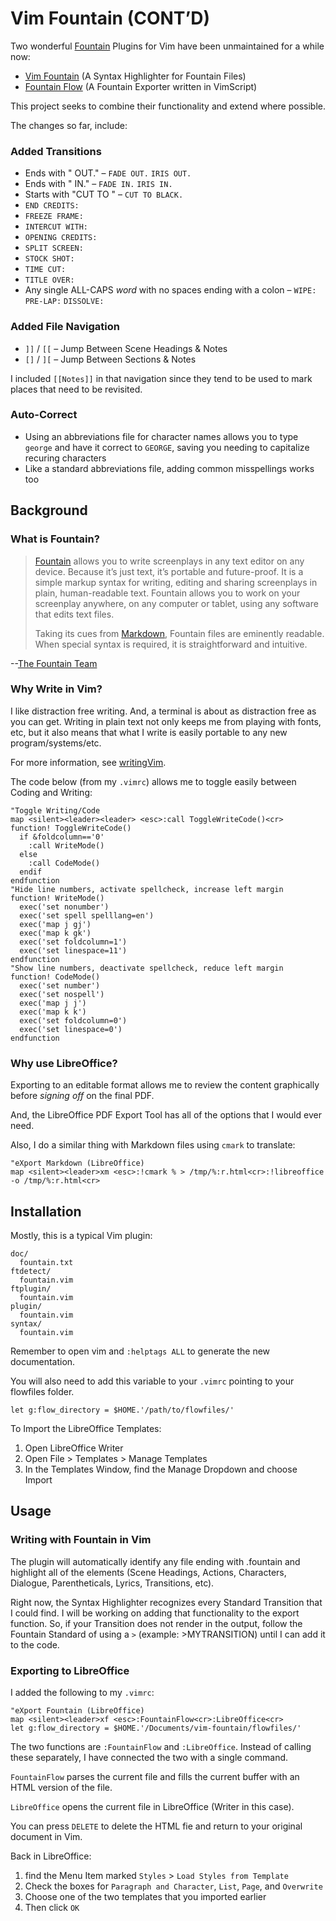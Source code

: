 # Vim Fountain (CONT’D)

Two wonderful [Fountain](https://fountain.io) Plugins for Vim have been unmaintained for a while now:
* [Vim Fountain](https://github.com/vim-scripts/fountain.vim)
  (A Syntax Highlighter for Fountain Files)
* [Fountain Flow](https://github.com/vim-scripts/fountainflow.vim)
  (A Fountain Exporter written in VimScript)

This project seeks to combine their functionality and extend where possible.

The changes so far, include:

### Added Transitions

* Ends with " OUT." – `FADE OUT.` `IRIS OUT.`
* Ends with " IN." – `FADE IN.` `IRIS IN.`
* Starts with "CUT TO " – `CUT TO BLACK.`
* `END CREDITS:`
* `FREEZE FRAME:`
* `INTERCUT WITH:`
* `OPENING CREDITS:`
* `SPLIT SCREEN:`
* `STOCK SHOT:`
* `TIME CUT:`
* `TITLE OVER:`
* Any single ALL-CAPS _word_ with no spaces ending with a colon – `WIPE:` `PRE-LAP:` `DISSOLVE:`

### Added File Navigation

* `]]` / `[[` – Jump Between Scene Headings & Notes
* `[]` / `][` – Jump Between Sections & Notes

I included `[[Notes]]` in that navigation since they tend to be used to mark places that need to be revisited.

### Auto-Correct

* Using an abbreviations file for character names allows you to type `george` and have it correct to `GEORGE`, saving you needing to capitalize recuring characters
* Like a standard abbreviations file, adding common misspellings works too

## Background

### What is Fountain?

> [Fountain](https://fountain.io/) allows you to write screenplays in any text editor on any device. Because it’s just text, it’s portable and future-proof. It is a simple markup syntax for writing, editing and sharing screenplays in plain, human-readable text. Fountain allows you to work on your screenplay anywhere, on any computer or tablet, using any software that edits text files.
> 
> Taking its cues from [Markdown](https://en.wikipedia.org/wiki/Markdown), Fountain files are eminently readable. When special syntax is required, it is straightforward and intuitive.

--[The Fountain Team](https://fountain.io/)

### Why Write in Vim?

I like distraction free writing. And, a terminal is about as distraction free as you can get. Writing in plain text not only keeps me from playing with fonts, etc, but it also means that what I write is easily portable to any new program/systems/etc.

For more information, see [writingVim](https://github.com/phantomdiorama/writingvim).

The code below (from my `.vimrc`) allows me to toggle easily between Coding and Writing:

~~~vimrc
"Toggle Writing/Code
map <silent><leader><leader> <esc>:call ToggleWriteCode()<cr>
function! ToggleWriteCode()
  if &foldcolumn=='0'
    :call WriteMode()
  else
    :call CodeMode()
  endif
endfunction
"Hide line numbers, activate spellcheck, increase left margin
function! WriteMode()
  exec('set nonumber')
  exec('set spell spelllang=en')
  exec('map j gj') 
  exec('map k gk')
  exec('set foldcolumn=1')
  exec('set linespace=11')
endfunction
"Show line numbers, deactivate spellcheck, reduce left margin
function! CodeMode()
  exec('set number')
  exec('set nospell')
  exec('map j j') 
  exec('map k k')
  exec('set foldcolumn=0')
  exec('set linespace=0')
endfunction
~~~

### Why use LibreOffice?

Exporting to an editable format allows me to review the content graphically before _signing off_ on the final PDF.

And, the LibreOffice PDF Export Tool has all of the options that I would ever need.

Also, I do a similar thing with Markdown files using `cmark` to translate:

~~~vimrc
"eXport Markdown (LibreOffice)
map <silent><leader>xm <esc>:!cmark % > /tmp/%:r.html<cr>:!libreoffice -o /tmp/%:r.html<cr>
~~~

## Installation

Mostly, this is a typical Vim plugin:

~~~
doc/
  fountain.txt
ftdetect/
  fountain.vim
ftplugin/
  fountain.vim
plugin/
  fountain.vim
syntax/
  fountain.vim
~~~

Remember to open vim and `:helptags ALL` to generate the new documentation.

You will also need to add this variable to your `.vimrc` pointing to your flowfiles folder.

~~~vimrc
let g:flow_directory = $HOME.'/path/to/flowfiles/'
~~~

To Import the LibreOffice Templates:

1. Open LibreOffice Writer
2. Open File > Templates > Manage Templates
3. In the Templates Window, find the Manage Dropdown and choose Import

## Usage

### Writing with Fountain in Vim

The plugin will automatically identify any file ending with .fountain and highlight all of the elements (Scene Headings, Actions, Characters, Dialogue, Parentheticals, Lyrics, Transitions, etc).

Right now, the Syntax Highlighter recognizes every Standard Transition that I could find. I will be working on adding that functionality to the export function. So, if your Transition does not render in the output, follow the Fountain Standard of using a `>` (example: >MYTRANSITION) until I can add it to the code.

### Exporting to LibreOffice

I added the following to my `.vimrc`:

~~~vimrc
"eXport Fountain (LibreOffice)
map <silent><leader>xf <esc>:FountainFlow<cr>:LibreOffice<cr>
let g:flow_directory = $HOME.'/Documents/vim-fountain/flowfiles/'
~~~

The two functions are `:FountainFlow` and `:LibreOffice`. Instead of calling these separately, I have connected the two with a single command.

`FountainFlow` parses the current file and fills the current buffer with an HTML version of the file.

`LibreOffice` opens the current file in LibreOffice (Writer in this case).

You can press `DELETE` to delete the HTML fie and return to your original document in Vim.

Back in LibreOffice:

1. find the Menu Item marked `Styles` > `Load Styles from Template`
1. Check the boxes for `Paragraph and Character`, `List`, `Page`, and `Overwrite`
1. Choose one of the two templates that you imported earlier
1. Then click `OK`

